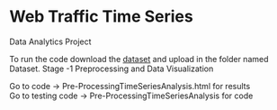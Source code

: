 # Web Traffic Time Series
Data Analytics Project

To run the code download the [dataset](https://www.kaggle.com/c/web-traffic-time-series-forecasting/data) and upload in the folder named Dataset.
Stage -1 Preprocessing and Data Visualization

Go to code -> Pre-ProcessingTimeSeriesAnalysis.html for results                                           
Go to testing code -> Pre-ProcessingTimeSeriesAnalysis for code
